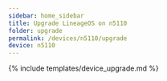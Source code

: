 ```yaml
---
sidebar: home_sidebar
title: Upgrade LineageOS on n5110
folder: upgrade
permalink: /devices/n5110/upgrade
device: n5110
---
```

{% include templates/device_upgrade.md %}

